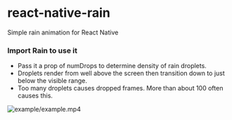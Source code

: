 # react-native-rain
Simple rain animation for React Native

### Import Rain to use it
- Pass it a prop of numDrops to determine density of rain droplets.
- Droplets render from well above the screen then transition down to just below the visible range.
- Too many droplets causes dropped frames. More than about 100 often causes this.

<img src="https://i.imgur.com/sG5J43U.mp4" alt="example/example.mp4" />
